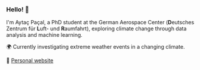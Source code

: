 ### Hello! 👋

I'm Aytaç Paçal, a PhD student at the German Aerospace Center (**D**eutsches Zentrum für **L**uft- und **R**aumfahrt), exploring climate change through data analysis and machine learning.

🌍 Currently investigating extreme weather events in a changing climate.

🔗 [Personal website](https://aytacpacal.github.io/)

